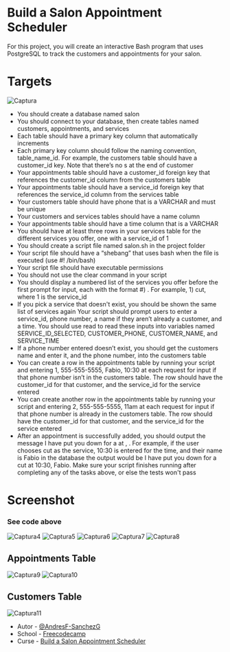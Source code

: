 # Build a Salon Appointment Scheduler

For this project, you will create an interactive Bash program that uses PostgreSQL to track the customers and appointments for your salon.

# Targets
![Captura](https://github.com/AndresF-SanchezG/postgres-challenge3/assets/113924667/18df4b2b-aa24-42c4-9bf2-2f4cf6165cc2)
- You should create a database named salon
- You should connect to your database, then create tables named customers, appointments, and services
- Each table should have a primary key column that automatically increments
- Each primary key column should follow the naming convention, table_name_id. For example, the customers table should have a customer_id key. Note that there’s no s at the end of customer
- Your appointments table should have a customer_id foreign key that references the customer_id column from the customers table
- Your appointments table should have a service_id foreign key that references the service_id column from the services table
- Your customers table should have phone that is a VARCHAR and must be unique
- Your customers and services tables should have a name column
- Your appointments table should have a time column that is a VARCHAR
- You should have at least three rows in your services table for the different services you offer, one with a service_id of 1
- You should create a script file named salon.sh in the project folder
- Your script file should have a “shebang” that uses bash when the file is executed (use #! /bin/bash)
- Your script file should have executable permissions
- You should not use the clear command in your script
- You should display a numbered list of the services you offer before the first prompt for input, each with the format #) <service>. For example, 1) cut, where 1 is the service_id
- If you pick a service that doesn't exist, you should be shown the same list of services again
  Your script should prompt users to enter a service_id, phone number, a name if they aren’t already a customer, and a time. You should use read to read these inputs into variables named   SERVICE_ID_SELECTED, CUSTOMER_PHONE, CUSTOMER_NAME, and SERVICE_TIME
- If a phone number entered doesn’t exist, you should get the customers name and enter it, and the phone number, into the customers table
- You can create a row in the appointments table by running your script and entering 1, 555-555-5555, Fabio, 10:30 at each request for input if that phone number isn’t in the customers      table. The row should have the customer_id for that customer, and the service_id for the service entered
- You can create another row in the appointments table by running your script and entering 2, 555-555-5555, 11am at each request for input if that phone number is already in the customers   table. The row should have the customer_id for that customer, and the service_id for the service entered
- After an appointment is successfully added, you should output the message I have put you down for a <service> at <time>, <name>. For example, if the user chooses cut as the service,       10:30 is entered for the time, and their name is Fabio in the database the output would be I have put you down for a cut at 10:30, Fabio. Make sure your script finishes running after      completing any of the tasks above, or else the tests won't pass

# Screenshot

### See code above
![Captura4](https://github.com/AndresF-SanchezG/postgres-challenge3/assets/113924667/5c5a055f-564d-4592-a635-3a40c4dee548)
![Captura5](https://github.com/AndresF-SanchezG/postgres-challenge3/assets/113924667/6622a1cd-7c60-47ec-ba9f-be7ffa3e75ad)
![Captura6](https://github.com/AndresF-SanchezG/postgres-challenge3/assets/113924667/ab229e89-b88b-4bd1-bc4c-ac0eb8dbf3e0)
![Captura7](https://github.com/AndresF-SanchezG/postgres-challenge3/assets/113924667/73ab57e3-86a1-4e59-a0dc-8e9b7699d047)
![Captura8](https://github.com/AndresF-SanchezG/postgres-challenge3/assets/113924667/f0fe42ef-00d3-40a9-955b-d006e1c2353d)

## Appointments Table
![Captura9](https://github.com/AndresF-SanchezG/postgres-challenge3/assets/113924667/eec150ef-9954-4433-ab54-473336d3e0bd)
![Captura10](https://github.com/AndresF-SanchezG/postgres-challenge3/assets/113924667/96d311d1-7e8d-4412-8c69-e68f8938a595)

## Customers Table
![Captura11](https://github.com/AndresF-SanchezG/postgres-challenge3/assets/113924667/740de07f-8324-4a10-9a14-56e413d3e0c6)




- Autor - [@AndresF-SanchezG](https://github.com/AndresF-SanchezG)
- School - [Freecodecamp](https://www.freecodecamp.org/)
- Curse - [Build a Salon Appointment Scheduler](https://www.freecodecamp.org/learn/relational-database/build-a-salon-appointment-scheduler-project/build-a-salon-appointment-scheduler)



